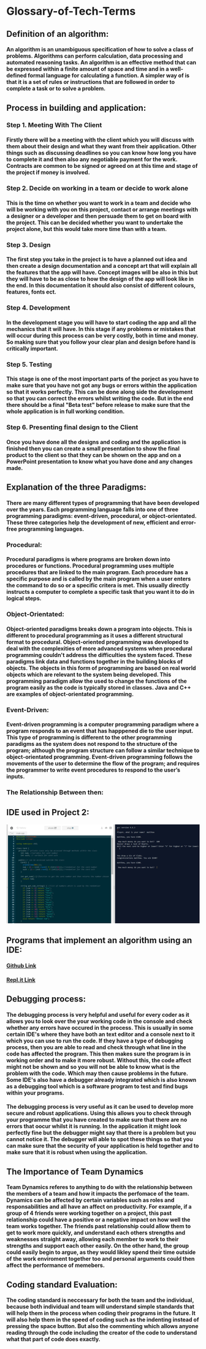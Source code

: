 # Glossary-of-Tech-Terms

## Definition of an algorithm:
#### An algorithm is an unambiguous specification of how to solve a class of problems. Algorithms can perform calculation, data processing and automated reasoning tasks. An algorithm is an effective method that can be expressed within a finite amount of space and time and in a well-defined formal language for calculating a function. A simpler way of is that it is a set of rules or instructions that are followed in order to complete a task or to solve a problem.

## Process in building and application:
### Step 1. Meeting With The Client
#### Firstly there will be a meeting with the client which you will discuss with them about their design and what they want from their application. Other things such as discussing deadlines so you can know how long you have to complete it and then also any negotiable payment for the work. Contracts are common to be signed or agreed on at this time and stage of the project if money is involved. 

### Step 2. Decide on working in a team or decide to work alone
#### This is the time on whether you want to work in a team and decide who will be working with you on this project, contact or arrange meetings with a designer or a developer and then persuade them to get on board with the project. This can be decided whether you want to undertake the project alone, but this would take more time than with a team.

### Step 3. Design
#### The first step you take in the project is to have a planned out idea and then create a design documentation and a concept art that will explain all the features that the app will have. Concept images will be also in this but they will have to be as close to how the design of the app will look like in the end. In this documentation it should also consist of different colours, features, fonts ect.

### Step 4. Development
#### In the development stage you will have to start coding the app and all the mechanics that it will have. In this stage if any problems or mistakes that will occur during this process can be very costly, both in time and money. So making sure that you follow your clear plan and design before hand is critically important.

### Step 5. Testing
#### This stage is one of the most important parts of the porject as you have to make sure that you have not got any bugs or errors within the application so that it works perfectly. This can be done along side the development so that you can correct the errors whilst writing the code. But in the end there should be a final "Beta test" before release to make sure that the whole application is in full working condition.

### Step 6. Presenting final design to the Client
#### Once you have done all the designs and coding and the application is finished then you can create a small presentation to show the final product to the client so that they can be shown on the app and on a PowerPoint presentation to know what you have done and any changes made.

## Explanation of the three Paradigms:
#### There are many different types of programming that have been developed over the years. Each programming language falls into one of three programming paradigms: event-driven, procedural, or object-orientated. These three categories help the development of new, efficient and error-free programming languages.
### Procedural:
#### Procedural paradigms is where programs are broken down into procedures or functions. Procedural programming uses multiple procedures that are linked to the main program. Each procedure has a specific purpose and is called by the main program when a user enters the command to do so or a specific critera is met. This usually directly instructs a computer to complete a specific task that you want it to do in logical steps.

### Object-Orientated:
#### Object-oriented paradigms breaks down a program into objects. This is different to procedural programming as it uses a different structural format to procedural. Object-oriented programming was developed to deal with the complexities of more advanced systems when procedural programming couldn't address the difficulties the system faced. These paradigms link data and functions together in the building blocks of objects. The objects in this form of programming are based on real world objects which are relevant to the system being developed. This programming paradigm allow the used to change the functions of the program easily as the code is typically stored in classes. Java and C++ are examples of object-orientated programming.

### Event-Driven:
#### Event-driven programming is a computer programming paradigm where a program responds to an event that has happpened die to the user input. This type of programming is different to the other programming paradigms as the system does not respond to the structure of the program; although the program structure can follow a similar technique to object-orientated programming. Event-driven programming follows the movements of the user to determine the flow of the program; and requires the programmer to write event procedures to respond to the user’s inputs. 

### The Relationship Between then:
#### 

## IDE used in Project 2:
#### ![IDE](https://github.com/kap14275819/Glossary-of-Tech-Terms/blob/master/IDE2.png)

## Programs that implement an algorithm using an IDE:
#### [Github Link](https://github.com/kap14275819/Card-game-Project-2/blob/master/card%20game) 
#### [Repl.it Link](https://repl.it/@kap14275819/card-game)

## Debugging process:
#### The debugging process is very helpful and useful for every coder as it allows you to look over the your working code in the console and check whether any errors have occured in the process. This is usually in some certain IDE's where they have both an text editor and a console next to it which you can use to run the code. If they have a type of debugging process, then you are able to read and check through what line in the code has affected the program. This then makes sure the program is in working order and to make it more robust. Without this, the code affect might not be shown and so you will not be able to know what is the problem with the code. Which may then cause problems in the future. Some IDE's also have a debugger already integrated which is also known as a debugging tool which is a software program to test and find bugs within your programs.

#### The debugging process is very useful as it can be used to develop more secure and robust applications. Using this allows you to check through your programme that you have created to make sure that there are no errors that oocur whilst it is running. In the application it might look perfectly fine but the debugger might say that there is a problem but you cannot notice it. The debugger will able to spot these things so that you can make sure that the security of your application is held together and to make sure that it is robust when using the application.

## The Importance of Team Dynamics
#### Team Dynamics referes to anything to do with the relationship between the members of a team and how it impacts the perfomace of the team. Dynamics can be affected by certain variables such as roles and responsabilities and all have an affect on productivity. For example, if a group of 4 friends were working together on a project, this past relationship could have a positive or a negative impact on how well the team works together. The friends past relationship could allow them to get to work more quickly, and understand each others strengths and weaknesses straight away, allowing each member to work to their strengths and support each other easily. On the other hand, the group could easily begin to argue, as they would likley spend their time outside of the work enviroment together too and personal arguments could then affect the performance of memebers. 

## Coding standard Evaluation:
#### The coding standard is neccessary for both the team and the individual, because both individual and team will understand simple standards that will help them in the process when coding their programs in the future. It will also help them in the speed of coding such as the indenting instead of pressing the space button. But also the commenting which allows anyone reading through the code including the creator of the code to understand what that part of code does exactly.


